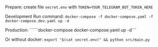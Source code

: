 Prepare:
create file `secret.env` with ```TOKEN=YOUR_TELEGRAM_BOT_TOKEN_HERE```


Development Run command: 
```docker-compose -f docker-compose.yaml -f docker-compose.dev.yaml up -d```

Production:
``````docker-compose docker-compose.yaml up -d```

Or without docker:
```export "$(cat secret.env)" && python src/main.py```

